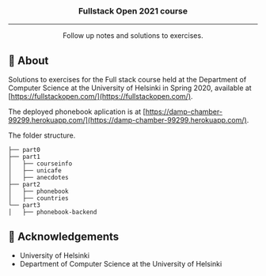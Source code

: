 <h3 align="center">Fullstack Open 2021 course</h3>

---

<p align="center"> Follow up notes and solutions to exercises.
    <br> 
</p>

## 🧐 About

Solutions to exercises for the Full stack course held at the Department of Computer Science at the University of Helsinki in Spring 2020, available at [https://fullstackopen.com/](https://fullstackopen.com/).

The deployed phonebook aplication is at [https://damp-chamber-99299.herokuapp.com/](https://damp-chamber-99299.herokuapp.com/).

The folder structure.

``` text
├── part0
├── part1
│   ├── courseinfo
│   ├── unicafe
│   ├── anecdotes
├── part2
│   ├── phonebook
│   ├── countries
└── part3
│   ├── phonebook-backend
```

## 🎉 Acknowledgements

- University of Helsinki
- Department of Computer Science at the University of Helsinki
